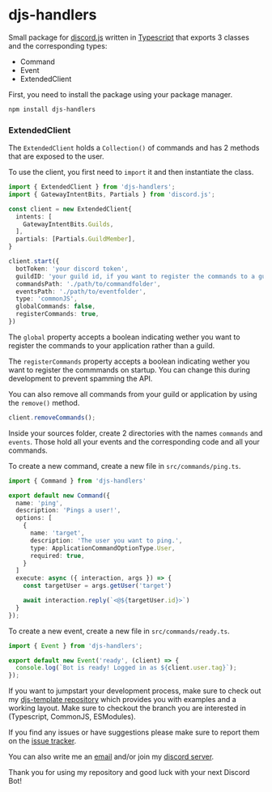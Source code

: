 # djs-handlers

Small package for [discord.js](https://discord.js.org/#/) written in [Typescript](https://www.typescriptlang.org/) that exports 3 classes and the corresponding types:

- Command
- Event
- ExtendedClient

First, you need to install the package using your package manager.

```bash
npm install djs-handlers
```

### ExtendedClient

The `ExtendedClient` holds a `Collection()` of commands and has 2 methods that are exposed to the user.

To use the client, you first need to `import` it and then instantiate the class.

```ts
import { ExtendedClient } from 'djs-handlers';
import { GatewayIntentBits, Partials } from 'discord.js';

const client = new ExtendedClient{
  intents: [
    GatewayIntentBits.Guilds,
  ],
  partials: [Partials.GuildMember],
}

client.start({
  botToken: 'your discord token',
  guildID: 'your guild id, if you want to register the commands to a guild',
  commandsPath: './path/to/commandfolder',
  eventsPath: './path/to/eventfolder',
  type: 'commonJS',
  globalCommands: false,
  registerCommands: true,
})
```

The `global` property accepts a boolean indicating wether you want to register the commands to your application rather than a guild.

The `registerCommands` property accepts a boolean indicating wether you want to register the commmands on startup. You can change this during development to prevent spamming the API.

You can also remove all commands from your guild or application by using the `remove()` method.

```ts
client.removeCommands();
```

Inside your sources folder, create 2 directories with the names `commands` and `events`. Those hold all your events and the corresponding code and all your commands.

To create a new command, create a new file in `src/commands/ping.ts`.

```ts
import { Command } from 'djs-handlers'

export default new Command({
  name: 'ping',
  description: 'Pings a user!',
  options: [
    {
      name: 'target',
      description: 'The user you want to ping.',
      type: ApplicationCommandOptionType.User,
      required: true,
    }
  ]
  execute: async ({ interaction, args }) => {
    const targetUser = args.getUser('target')

    await interaction.reply(`<@${targetUser.id}>`)
  }
});
```

To create a new event, create a new file in `src/commands/ready.ts`.

```ts
import { Event } from 'djs-handlers';

export default new Event('ready', (client) => {
  console.log(`Bot is ready! Logged in as ${client.user.tag}`);
});
```

If you want to jumpstart your development process, make sure to check out my [djs-template repository](https://github.com/defnot001/djs-template) which provides you with examples and a working layout. Make sure to checkout the branch you are interested in (Typescript, CommonJS, ESModules).

If you find any issues or have suggestions please make sure to report them on the [issue tracker](https://github.com/defnot001/djs-handlers/issues).

You can also write me an [email](mailto:defnot001@gmail.com) and/or join my [discord server](https://discord.gg/wmJ3WBYcZF).

Thank you for using my repository and good luck with your next Discord Bot!
